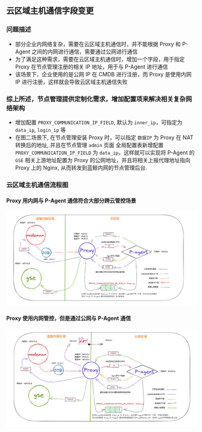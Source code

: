 ## 云区域主机通信字段变更

### 问题描述

  - 部分企业内网络复杂，需要在云区域主机通信时，并不能根据 Proxy 和 P-Agent 之间的内网进行通信，需要通过公网进行通信
  - 为了满足这种需求，需要在云区域主机通信时，增加一个字段，用于指定 Proxy 在节点管理注册的相关 IP 地址，用于与 P-Agent 进行通信
  - 该场景下，企业使用的是公网 IP 在 CMDB 进行注册，而 Proxy 是使用内网 IP 进行注册，这样就会导致云区域主机通信失败

### 综上所述，节点管理提供定制化需求，增加配置项来解决相关复杂网络架构

  - 增加配置 `PROXY_COMMUNICATION_IP_FIELD`, 默认为 `inner_ip`，可指定为 `data_ip`, `login_ip` 等
  - 在图二场景下, 在节点管理安装 Proxy 时，可以指定 `数据IP` 为 Proxy 在 NAT 转换后的地址, 并且在节点管理 `admin` 页面
全局配置表新增配置 `PROXY_COMMUNICATION_IP_FIELD` 为 `data_ip`，这样就可以实现将 P-Agent 的 `GSE` 相关上游地址配置为 Proxy
的公网地址，并且将相关上报代理地址指向 Proxy 上的 Nginx, 从而转发到蓝鲸内网的节点管理后台.

### 云区域主机通信流程图

#### Proxy 用内网与 P-Agent 通信符合大部分跨云管控场景
![图一](../resource/img/nodeman_cloud-大部分跨云场景.png)

#### Proxy 使用内网管控，但是通过公网与 P-Agent 通信
![图二](../resource/img/nodeman_cloud-公网与P-Agent通信.png)